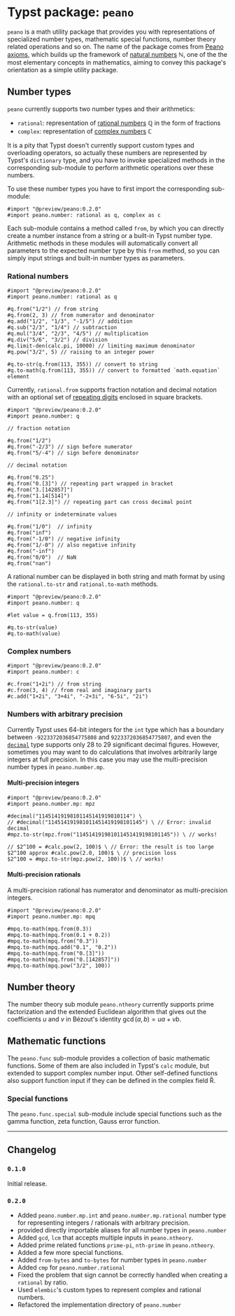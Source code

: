 <!-- This is a program-generated file. Do not edit it directly. -->

# Typst package: `peano`

`peano` is a math utility package that provides you with representations of specialized number types, mathematic special functions, number theory related operations and so on. The name of the package comes from [Peano axioms](https://en.wikipedia.org/wiki/Peano_axioms), which builds up the framework of [natural numbers](https://en.wikipedia.org/wiki/Natural_number) &#x2115;, one of the the most elementary concepts in mathematics, aiming to convey this package's orientation as a simple utility package.

## Number types

`peano` currently supports two number types and their arithmetics:

- `rational`: representation of [rational numbers](https://en.wikipedia.org/wiki/Rational_number) &#x211a; in the form of fractions
- `complex`: representation of  [complex numbers](https://en.wikipedia.org/wiki/Complex_number) &#x2102;

It is a pity that Typst doesn't currently support custom types and overloading operators, so actually these numbers are represented by Typst's `dictionary` type, and you have to invoke specialized methods in the corresponding sub-module to perform arithmetic operations over these numbers.

To use these number types you have to first import the corresponding sub-module:

```typ
#import "@preview/peano:0.2.0"
#import peano.number: rational as q, complex as c
```

Each sub-module contains a method called `from`, by which you can directly create a number instance from a string or a built-in Typst number type. Arithmetic methods in these modules will automatically convert all parameters to the expected number type by this `from` method, so you can simply input strings and built-in number types as parameters.

### Rational numbers

```typ
#import "@preview/peano:0.2.0"
#import peano.number: rational as q

#q.from("1/2") // from string
#q.from(2, 3) // from numerator and denominator
#q.add("1/2", "1/3", "-1/5") // addition
#q.sub("2/3", "1/4") // subtraction
#q.mul("3/4", "2/3", "4/5") // multiplication
#q.div("5/6", "3/2") // division
#q.limit-den(calc.pi, 10000) // limiting maximum denominator
#q.pow("3/2", 5) // raising to an integer power

#q.to-str(q.from(113, 355)) // convert to string
#q.to-math(q.from(113, 355)) // convert to formatted `math.equation` element
```

Currently, `rational.from` supports fraction notation and decimal notation with an optional set of [repeating digits](https://en.wikipedia.org/wiki/Repeating_decimal) enclosed in square brackets.

```typ
#import "@preview/peano:0.2.0"
#import peano.number: q

// fraction notation

#q.from("1/2")
#q.from("-2/3") // sign before numerator
#q.from("5/-4") // sign before denominator

// decimal notation

#q.from("0.25")
#q.from("0.[3]") // repeating part wrapped in bracket
#q.from("3.[142857]")
#q.from("1.14[514]")
#q.from("1[2.3]") // repeating part can cross decimal point

// infinity or indeterminate values

#q.from("1/0")  // infinity
#q.from("inf")
#q.from("-1/0") // negative infinity
#q.from("1/-0") // also negative infinity
#q.from("-inf")
#q.from("0/0")  // NaN
#q.from("nan")
```

A rational number can be displayed in both string and math format by using the `rational.to-str` and `rational.to-math` methods.

```typ
#import "@preview/peano:0.2.0"
#import peano.number: q

#let value = q.from(113, 355)

#q.to-str(value)
#q.to-math(value)
```

### Complex numbers

```typ
#import "@preview/peano:0.2.0"
#import peano.number: c

#c.from("1+2i") // from string
#c.from(3, 4) // from real and imaginary parts
#c.add("1+2i", "3+4i", "-2+3i", "6-5i", "2i")
```

### Numbers with arbitrary precision

Currently Typst uses 64-bit integers for the `int` type which has a boundary between `-9223372036854775808` and `9223372036854775807`, and even the [`decimal`](https://typst.app/docs/reference/foundations/decimal/) type supports only 28 to 29 significant decimal figures. However, sometimes you may want to do calculations that involves arbitrarily large integers at full precision. In this case you may use the multi-precision number types in `peano.number.mp`.

#### Multi-precision integers

```typ
#import "@preview/peano:0.2.0"
#import peano.number.mp: mpz

#decimal("11451419198101145141919810114") \
// #decimal("114514191981011451419198101145") \ // Error: invalid decimal
#mpz.to-str(mpz.from("114514191981011451419198101145")) \ // works!

// $2^100 = #calc.pow(2, 100)$ \ // Error: the result is too large
$2^100 approx #calc.pow(2.0, 100)$ \ // precision loss
$2^100 = #mpz.to-str(mpz.pow(2, 100))$ \ // works!
```

#### Multi-precision rationals

A multi-precision rational has numerator and denominator as multi-precision integers.

```typ
#import "@preview/peano:0.2.0"
#import peano.number.mp: mpq

#mpq.to-math(mpq.from(0.3))
#mpq.to-math(mpq.from(0.1 + 0.2))
#mpq.to-math(mpq.from("0.3"))
#mpq.to-math(mpq.add("0.1", "0.2"))
#mpq.to-math(mpq.from("0.[3]"))
#mpq.to-math(mpq.from("0.[142857]"))
#mpq.to-math(mpq.pow("3/2", 100))
```

## Number theory

The number theory sub module `peano.ntheory` currently supports prime factorization and the extended Euclidean algorithm that gives out the coefficients $u$ and $v$ in Bézout's identity $\gcd (a, b) = u a + v b$.

## Mathematic functions

The `peano.func` sub-module provides a collection of basic mathematic functions. Some of them are also included in Typst's `calc` module, but extended to support complex number input. Other self-defined functions also support function input if they can be defined in the complex field &#x210;.

### Special functions

The `peano.func.special` sub-module include special functions such as the gamma function, zeta function, Gauss error function.

---

## Changelog

### `0.1.0`

Initial release.

### `0.2.0`

- Added `peano.number.mp.int` and `peano.number.mp.rational` number type for representing integers / rationals with arbitrary precision.
- provided directly importable aliases for all number types in `peano.number`
- Added `gcd`, `lcm` that accepts multiple inputs in `peano.ntheory`.
- Added prime related functions `prime-pi`, `nth-prime` in `peano.ntheory`.
- Added a few more special functions.
- Added `from-bytes` and `to-bytes` for number types in `peano.number`
- Added `cmp` for `peano.number.rational`
- Fixed the problem that sign cannot be correctly handled when creating a `rational` by ratio.
- Used `elembic`'s custom types to represent complex and rational numbers.
- Refactored the implementation directory of `peano.number`
